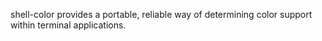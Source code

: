 shell-color provides a portable, reliable way of determining color support within terminal applications.
